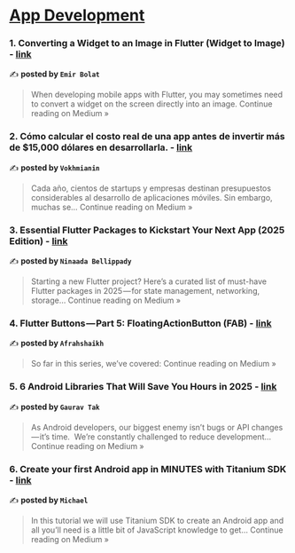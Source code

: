 
<h1><a href=https://medium.com/tag/mobile-app-development/recommended target="_blank" rel="noopener noreferrer">App Development</a></h1>
<h3>1. Converting a Widget to an Image in Flutter (Widget to Image) - <a href="https://speedev.medium.com/converting-a-widget-to-an-image-in-flutter-widget-to-image-4c5fd4c012db?source=rss------mobile_app_development-5" target="_blank" rel="noopener noreferrer">link</a></h3>

✍️ **posted by `Emir Bolat`**

<blockquote>When developing mobile apps with Flutter, you may sometimes need to convert a widget on the screen directly into an image.
Continue reading on Medium »</blockquote>

<h3>2. Cómo calcular el costo real de una app antes de invertir más de $15,000 dólares en desarrollarla. - <a href="https://medium.com/@vokhmianin/c%C3%B3mo-calcular-el-costo-real-de-una-app-antes-de-invertir-m%C3%A1s-de-15-000-d%C3%B3lares-en-desarrollarla-50aa42d2bf53?source=rss------mobile_app_development-5" target="_blank" rel="noopener noreferrer">link</a></h3>

✍️ **posted by `Vokhmianin`**

<blockquote>Cada año, cientos de startups y empresas destinan presupuestos considerables al desarrollo de aplicaciones móviles. Sin embargo, muchas se…
Continue reading on Medium »</blockquote>

<h3>3. Essential Flutter Packages to Kickstart Your Next App (2025 Edition) - <a href="https://medium.com/@ninaadabellippady/essential-flutter-packages-to-kickstart-your-next-app-2025-edition-f05e4c62dc22?source=rss------mobile_app_development-5" target="_blank" rel="noopener noreferrer">link</a></h3>

✍️ **posted by `Ninaada Bellippady`**

<blockquote>Starting a new Flutter project? Here’s a curated list of must-have Flutter packages in 2025 — for state management, networking, storage…
Continue reading on Medium »</blockquote>

<h3>4. Flutter Buttons — Part 5: FloatingActionButton (FAB) - <a href="https://medium.com/@afrah02shaikh/flutter-buttons-part-5-floatingactionbutton-fab-cf48966a2f1b?source=rss------mobile_app_development-5" target="_blank" rel="noopener noreferrer">link</a></h3>

✍️ **posted by `Afrahshaikh`**

<blockquote>So far in this series, we’ve covered:
Continue reading on Medium »</blockquote>

<h3>5. 6 Android Libraries That Will Save You Hours in 2025 - <a href="https://medium.com/@gauravkumarjaipur/6-android-libraries-that-will-save-you-hours-in-2025-00b133a02451?source=rss------mobile_app_development-5" target="_blank" rel="noopener noreferrer">link</a></h3>

✍️ **posted by `Gaurav Tak`**

<blockquote>As Android developers, our biggest enemy isn’t bugs or API changes — it’s time.
 We’re constantly challenged to reduce development…
Continue reading on Medium »</blockquote>

<h3>6. Create your first Android app in MINUTES with Titanium SDK - <a href="https://medium.com/@miga_/create-your-first-android-app-in-minutes-with-titanium-sdk-ac27e21e8383?source=rss------mobile_app_development-5" target="_blank" rel="noopener noreferrer">link</a></h3>

✍️ **posted by `Michael`**

<blockquote>In this tutorial we will use Titanium SDK to create an Android app and all you’ll need is a little bit of JavaScript knowledge to get…
Continue reading on Medium »</blockquote>

